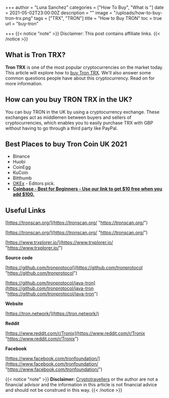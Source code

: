 +++
author = "Luna Sanchez"
categories = ["How To Buy", "What is "]
date = 2021-05-02T23:00:00Z
description = ""
image = "/uploads/how-to-buy-tron-trx.png"
tags = ["TRX", "TRON"]
title = "How to Buy TRON"
toc = true
url = "buy-tron"

+++
{{< notice "note" >}} Disclaimer: This post contains affiliate links.  {{< /notice >}}

## What is Tron TRX?

**Tron TRX** is one of the most popular cryptocurrencies on the market today. This article will explore how to [buy Tron TRX](buy-tron). We'll also answer some common questions people have about this cryptocurrency. Read on for more information.

## How can you buy TRON TRX in the UK?

You can buy TRON in the UK by using a cryptocurrency exchange. These exchanges act as middlemen between buyers and sellers of cryptocurrencies, which enables you to easily purchase TRX with GBP without having to go through a third party like PayPal.

## Best Places to buy Tron Coin UK 2021

* Binance
* Huobi
* CoinEgg
* KuCoin
* Bitthumb
* [OKEx](/link/okex) - Editors pick.
* [**Coinbase - Best for Beginners - Use our link to get $10 free when you add $100.**](/link/coinbase)

## Useful Links

[https://tronscan.org/](https://tronscan.org/ "https://tronscan.org/")

[https://tronscan.org/](https://tronscan.org/ "https://tronscan.org/")

[https://www.trxplorer.io/](https://www.trxplorer.io/ "https://www.trxplorer.io/")

**Source code**

[https://github.com/tronprotocol](https://github.com/tronprotocol "https://github.com/tronprotocol")

[https://github.com/tronprotocol/java-tron](https://github.com/tronprotocol/java-tron "https://github.com/tronprotocol/java-tron")

**Website**

[https://tron.network/](https://tron.network/)

**Reddit**

[https://www.reddit.com/r/Tronix](https://www.reddit.com/r/Tronix "https://www.reddit.com/r/Tronix")

**Facebook**

[https://www.facebook.com/tronfoundation/](https://www.facebook.com/tronfoundation/ "https://www.facebook.com/tronfoundation/")

{{< notice "note" >}} **Disclaimer:** [Cryptotravellers](https://cryptotravellers.com) or the author are not a financial advisor and the information in this article is not financial advice and should not be construed in this way. {{< /notice >}}